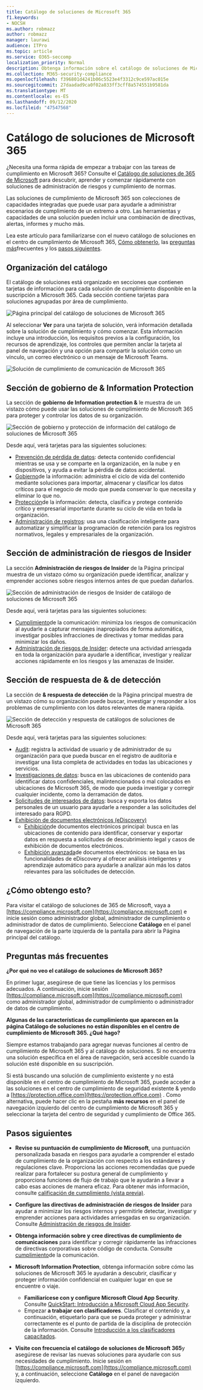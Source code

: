 ```yaml
---
title: Catálogo de soluciones de Microsoft 365
f1.keywords:
- NOCSH
ms.author: robmazz
author: robmazz
manager: laurawi
audience: ITPro
ms.topic: article
ms.service: O365-seccomp
localization_priority: Normal
description: Obtenga información sobre el catálogo de soluciones de Microsoft 365, incluido lo que contiene, cómo obtenerlo y los pasos siguientes.
ms.collection: M365-security-compliance
ms.openlocfilehash: f396801d4241b06c5523e4f3312c9ce597ac015e
ms.sourcegitcommit: 27daadad9ca0f02a833ff3cff8a574551b9581da
ms.translationtype: MT
ms.contentlocale: es-ES
ms.lasthandoff: 09/12/2020
ms.locfileid: "47547568"
---
```

# <a name="microsoft-365-solution-catalog"></a>Catálogo de soluciones de Microsoft 365

¿Necesita una forma rápida de empezar a trabajar con las tareas de cumplimiento en Microsoft 365? Consulte el [Catálogo de soluciones de 365 de Microsoft](https://compliance.microsoft.com/solutioncatalog) para descubrir, aprender y comenzar rápidamente con soluciones de administración de riesgos y cumplimiento de normas.

Las soluciones de cumplimiento de Microsoft 365 son colecciones de capacidades integradas que puede usar para ayudarle a administrar escenarios de cumplimiento de un extremo a otro. Las herramientas y capacidades de una solución pueden incluir una combinación de directivas, alertas, informes y mucho más.

Lea este artículo para familiarizarse con el nuevo catálogo de soluciones en el centro de cumplimiento de Microsoft 365, [Cómo obtenerlo](#how-do-i-get-this), las [preguntas más](#frequently-asked-questions)frecuentes y los [pasos siguientes](#next-steps).

## <a name="catalog-organization"></a>Organización del catálogo

El catálogo de soluciones está organizado en secciones que contienen tarjetas de información para cada solución de cumplimiento disponible en la suscripción a Microsoft 365. Cada sección contiene tarjetas para soluciones agrupadas por área de cumplimiento.

![Página principal del catálogo de soluciones de Microsoft 365](../media/m365-solution-catalog-home.png)

Al seleccionar **Ver** para una tarjeta de solución, verá información detallada sobre la solución de cumplimiento y cómo comenzar. Esta información incluye una introducción, los requisitos previos a la configuración, los recursos de aprendizaje, los controles que permiten anclar la tarjeta al panel de navegación y una opción para compartir la solución como un vínculo, un correo electrónico o un mensaje de Microsoft Teams.

![Solución de cumplimiento de comunicación de Microsoft 365](../media/m365-solution-catalog-communication-compliance.png)

## <a name="information-protection--governance-section"></a>Sección de gobierno de & Information Protection

La sección de **gobierno de Information protection &** le muestra de un vistazo cómo puede usar las soluciones de cumplimiento de Microsoft 365 para proteger y controlar los datos de su organización.

![Sección de gobierno y protección de información del catálogo de soluciones de Microsoft 365](../media/m365-solution-catalog-information-protection-governance.png)

Desde aquí, verá tarjetas para las siguientes soluciones:

- [Prevención de pérdida de datos](data-loss-prevention-policies.md): detecta contenido confidencial mientras se usa y se comparte en la organización, en la nube y en dispositivos, y ayuda a evitar la pérdida de datos accidental.
- [Gobierno](manage-information-governance.md)de la información: administra el ciclo de vida del contenido mediante soluciones para importar, almacenar y clasificar los datos críticos para el negocio de modo que pueda conservar lo que necesita y eliminar lo que no.
- [Protección](protect-information.md)de la información: detecta, clasifica y protege contenido crítico y empresarial importante durante su ciclo de vida en toda la organización.
- [Administración de registros](records-management.md): usa una clasificación inteligente para automatizar y simplificar la programación de retención para los registros normativos, legales y empresariales de la organización.

## <a name="insider-risk-management-section"></a>Sección de administración de riesgos de Insider

La sección **Administración de riesgos de Insider** de la Página principal muestra de un vistazo cómo su organización puede identificar, analizar y emprender acciones sobre riesgos internos antes de que puedan dañarlos.

![Sección de administración de riesgos de Insider de catálogo de soluciones de Microsoft 365](../media/m365-solution-catalog-insider-risk-management.png)

Desde aquí, verá tarjetas para las siguientes soluciones:

- [Cumplimiento](communication-compliance.md)de la comunicación: minimiza los riesgos de comunicación al ayudarle a capturar mensajes inapropiados de forma automática, investigar posibles infracciones de directivas y tomar medidas para minimizar los daños.
- [Administración de riesgos de Insider](insider-risk-management.md): detecte una actividad arriesgada en toda la organización para ayudarle a identificar, investigar y realizar acciones rápidamente en los riesgos y las amenazas de Insider.

## <a name="discovery--response-section"></a>Sección de respuesta de & de detección

La sección de **& respuesta de detección** de la Página principal muestra de un vistazo cómo su organización puede buscar, investigar y responder a los problemas de cumplimiento con los datos relevantes de manera rápida.

![Sección de detección y respuesta de catálogos de soluciones de Microsoft 365](../media/m365-solution-catalog-discovery-response.png)

Desde aquí, verá tarjetas para las siguientes soluciones:

- [Audit](search-the-audit-log-in-security-and-compliance.md): registra la actividad de usuario y de administrador de su organización para que pueda buscar en el registro de auditoría e investigar una lista completa de actividades en todas las ubicaciones y servicios.
- [Investigaciones de datos](overview-data-investigations.md): busca en las ubicaciones de contenido para identificar datos confidenciales, malintencionados o mal colocados en ubicaciones de Microsoft 365, de modo que pueda investigar y corregir cualquier incidente, como la derramación de datos.
- [Solicitudes de interesados de datos](manage-gdpr-data-subject-requests-with-the-dsr-case-tool.md): busca y exporta los datos personales de un usuario para ayudarle a responder a las solicitudes del interesado para RGPD.
- [Exhibición de documentos electrónicos (eDiscovery)](manage-legal-investigations.md)
    - [Exhibición](ediscovery-cases.md)de documentos electrónicos principal: busca en las ubicaciones de contenido para identificar, conservar y exportar datos en respuesta a solicitudes de descubrimiento legal y casos de exhibición de documentos electrónicos.
    - [Exhibición avanzada](overview-ediscovery-20.md)de documentos electrónicos: se basa en las funcionalidades de eDiscovery al ofrecer análisis inteligentes y aprendizaje automático para ayudarle a analizar aún más los datos relevantes para las solicitudes de detección.

## <a name="how-do-i-get-this"></a>¿Cómo obtengo esto?

Para visitar el catálogo de soluciones de 365 de Microsoft, vaya a [https://compliance.microsoft.com](https://compliance.microsoft.com) e inicie sesión como administrador global, administrador de cumplimiento o administrador de datos de cumplimiento. Seleccione **Catálogo** en el panel de navegación de la parte izquierda de la pantalla para abrir la Página principal del catálogo.

## <a name="frequently-asked-questions"></a>Preguntas más frecuentes

**¿Por qué no veo el catálogo de soluciones de Microsoft 365?**

En primer lugar, asegúrese de que tiene las licencias y los permisos adecuados. A continuación, inicie sesión [https://compliance.microsoft.com](https://compliance.microsoft.com) como administrador global, administrador de cumplimiento o administrador de datos de cumplimiento.

**Algunas de las características de cumplimiento que aparecen en la página Catálogo de soluciones no están disponibles en el centro de cumplimiento de Microsoft 365. ¿Qué hago?**

Siempre estamos trabajando para agregar nuevas funciones al centro de cumplimiento de Microsoft 365 y al catálogo de soluciones. Si no encuentra una solución específica en el área de navegación, será accesible cuando la solución esté disponible en su suscripción.

Si está buscando una solución de cumplimiento existente y no está disponible en el centro de cumplimiento de Microsoft 365, puede acceder a las soluciones en el centro de cumplimiento de seguridad existente &amp; yendo a [https://protection.office.com](https://protection.office.com) . Como alternativa, puede hacer clic en la pestaña **más recursos** en el panel de navegación izquierdo del centro de cumplimiento de Microsoft 365 y seleccionar la tarjeta del centro de seguridad y cumplimiento de Office 365.  

## <a name="next-steps"></a>Pasos siguientes

- **Revise su puntuación de cumplimiento de Microsoft**, una puntuación personalizada basada en riesgos para ayudarle a comprender el estado de cumplimiento de la organización con respecto a los estándares y regulaciones clave. Proporciona las acciones recomendadas que puede realizar para fortalecer su postura general de cumplimiento y proporciona funciones de flujo de trabajo que le ayudarán a llevar a cabo esas acciones de manera eficaz. Para obtener más información, consulte [calificación de cumplimiento (vista previa)](compliance-score.md).

- **Configure las directivas de administración de riesgos de Insider** para ayudar a minimizar los riesgos internos y permitirle detectar, investigar y emprender acciones para actividades arriesgadas en su organización. Consulte [Administración de riesgos de Insider](insider-risk-management.md).

- **Obtenga información sobre y cree directivas de cumplimiento de comunicaciones** para identificar y corregir rápidamente las infracciones de directivas corporativas sobre código de conducta. Consulte [cumplimiento](communication-compliance.md)de la comunicación.

- **Microsoft Information Protection**, obtenga información sobre cómo las soluciones de Microsoft 365 le ayudarán a descubrir, clasificar y proteger información confidencial en cualquier lugar en que se encuentre o viaje.
    - **Familiarícese con y configure Microsoft Cloud App Security**. Consulte [QuickStart: Introducción a Microsoft Cloud App Security](https://docs.microsoft.com/cloud-app-security/getting-started-with-cloud-app-security).
    - Empezar **a trabajar con clasificadores**. Clasificar el contenido y, a continuación, etiquetarlo para que se pueda proteger y administrar correctamente es el punto de partida de la disciplina de protección de la información. Consulte [Introducción a los clasificadores capacitados](classifier-getting-started-with.md).

- **Visite con frecuencia el catálogo de soluciones de Microsoft 365**y asegúrese de revisar las nuevas soluciones para ayudarle con sus necesidades de cumplimiento. Inicie sesión en [https://compliance.microsoft.com](https://compliance.microsoft.com) y, a continuación, seleccione **Catálogo** en el panel de navegación izquierdo.
